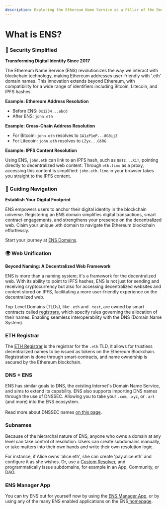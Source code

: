 ```yaml
---
description: Exploring the Ethereum Name Service as a Pillar of the Decentralized Web
---
```


# What is ENS?

### 🔐 Security Simplified

**Transforming Digital Identity Since 2017**

The Ethereum Name Service (ENS) revolutionizes the way we interact with blockchain technology, making Ethereum addresses user-friendly with '.eth' domain names. This innovation extends beyond Ethereum, with compatibility for a wide range of identifiers including Bitcoin, Litecoin, and IPFS hashes.



**Example: Ethereum Address Resolution**

* Before ENS: `0x1234...abcd`
* After ENS: `john.eth`

**Example: Cross-Chain Address Resolution**

* For Bitcoin: `john.eth` resolves to `1A1zP1eP...8G8ijZ`
* For Litecoin: `john.eth` resolves to `LZyx...G6RG`

**Example: IPFS Content Resolution**

Using ENS, `john.eth` can link to an IPFS hash, such as `QmTz...XiT`, pointing directly to decentralized web content. Through `eth.limo` as a proxy, accessing this content is simplified: `john.eth.limo` in your browser takes you straight to the IPFS content.

### 🧭 Guiding Navigation

**Establish Your Digital Footprint**

ENS empowers users to anchor their digital identity in the blockchain universe. Registering an ENS domain simplifies digital transactions, smart contract engagements, and strengthens your presence on the decentralized web. Claim your unique .eth domain to navigate the Ethereum blockchain effortlessly.

Start your journey at [ENS Domains](https://app.ens.domains/).

### 🌍 Web Unification

**Beyond Naming: A Decentralized Web Framework**

ENS is more than a naming system; it's a framework for the decentralized web. With its ability to point to IPFS hashes, ENS is not just for sending and receiving cryptocurrency but also for accessing decentralized websites and content stored on IPFS, facilitating a more user-friendly experience on the decentralized web.

Top-Level Domains (TLDs), like `.eth` and `.test`, are owned by smart contracts called [registrars](https://docs.ens.domains/registry/eth), which specify rules governing the allocation of their names. Enabling seamless interoperability with the DNS (Domain Name System).

### ETH Registrar <a href="#eth-registrar" id="eth-registrar"></a>

The [ETH Registrar](https://docs.ens.domains/registry/eth) is the registrar for the `.eth` TLD, it allows for trustless decentralized names to be issued as tokens on the Ethereum Blockchain. Registration is done through smart-contracts, and name ownership is secured by the Ethereum blockchain.

### DNS + ENS <a href="#dns-ens" id="dns-ens"></a>

ENS has similar goals to DNS, the existing Internet's Domain Name Service, and aims to extend its capability. ENS also supports importing DNS names through the use of DNSSEC. Allowing you to take your `.com`, `.xyz`, or `.art` (and more) into the ENS ecosystem. \
\
Read more about DNSSEC names [on this page](https://docs.ens.domains/learn/dns).

### Subnames <a href="#subnames" id="subnames"></a>

Because of the hierarchal nature of ENS, anyone who owns a domain at any level can take control of resolution. Users can create subdomains manually, or take matters into their own hands and write their own resolution logic.

For instance, if Alice owns 'alice.eth', she can create 'pay.alice.eth' and configure it as she wishes. Or, use a [Custom Resolver](https://docs.ens.domains/resolvers/quickstart), and programmatically issue subdomains, for example in an App, Community, or DAO.

### ENS Manager App <a href="#ens-manager-app" id="ens-manager-app"></a>

You can try ENS out for yourself now by using the [ENS Manager App](https://ens.app/), or by using any of the many ENS enabled applications on the ENS[ homepage](https://ens.domains/).
